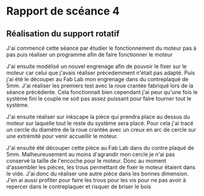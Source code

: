 # Rapport de scéance 4

## Réalisation du support rotatif 

J'ai commencé cette séance par étudier le fonctionnement du moteur pas à pas puis réaliser un programme afin de faire fonctionner le moteur

J'ai ensuite modélisé un nouvel engrenage afin de pouvoir le fixer sur le moteur car celui que j'avais réaliser précedemment n'était pas adapté. 
Puis j'ai été le découper au Fab Lab mon engrenage dans du contreplaqué de 5mm. J'ai réaliser les premiers test avec la roue crantée fabriqué lors de la 
séance précédente. Cela fonctionnait bien cependant j'ai peur qu'une fois le système fini le couple ne soit pas assez puissant pour faire tourner tout le système.

J'ai ensuite réaliser sur inkscape la pièce qui prendra place au dessus du moteur sur laquelle tout le reste du système sera placé.
Pour cela j'ai tracé un cercle du diamètre de la roue crantée avec un creux en arc de cercle sur une extrémité pour venir accueillir le moteur.

J'ai ensuité été découper cette pièce au Fab Lab dans du contre plaqué de 5mm. Malheureusement au moins d'agrandir mon cercle je n'ai pas conservé la taille de 
l'encoche pour le moteur. Donc au moment d'assembler les pièces, les trous permettant de fixer le moteur étaient dans le vide. J'ai donc du réaliser une autre 
pièce dans les bonnes dimension. J'en ai aussi profiter pour faire les trous pour les vis pour ne pas avoir à repercer dans le contreplaquer et risquer de briser le bois
